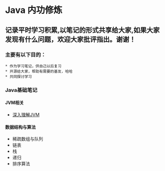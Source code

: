 # Java 内功修炼
## 记录平时学习积累,以笔记的形式共享给大家,如果大家发现有什么问题，欢迎大家批评指出。谢谢！
### 主要有以下目的：
    * 作为学习笔记，供自己以后复习
    * 开源给大家，帮助有需要的基友，哈哈
    * 共同探讨学习

### Java基础笔记

#### JVM相关

  * [深入理解JVM]([https://github.com/pangh-space/Java-Internal-Work/blob/master/docs/jvm%E7%9B%B8%E5%85%B3/%E6%B7%B1%E5%85%A5%E7%90%86%E8%A7%A3JVM.md](https://github.com/pangh-space/Java-Internal-Work/blob/master/docs/jvm相关/深入理解JVM.md))



#### 数据结构与算法

* 稀疏数组与队列
* 链表
* 栈
* 递归
* 排序算法